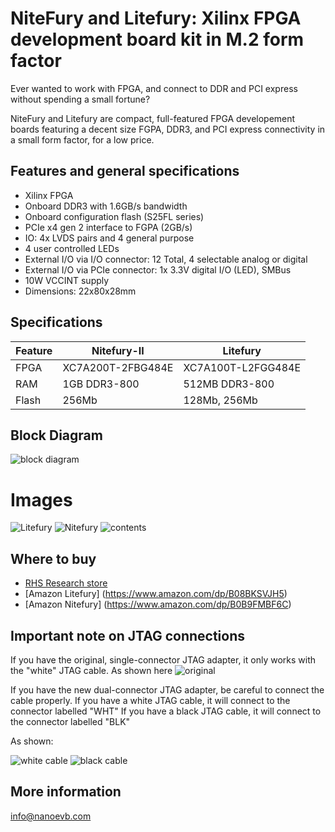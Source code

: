 # NiteFury and Litefury: Xilinx FPGA development board kit in M.2 form factor

Ever wanted to work with FPGA, and connect to DDR and PCI express without spending a small fortune?

NiteFury and Litefury are compact, full-featured FPGA developement boards featuring a decent size FGPA, DDR3, and PCI express connectivity in a small form factor, for a low price.

## Features and general specifications
- Xilinx FPGA
- Onboard DDR3 with 1.6GB/s bandwidth
- Onboard configuration flash (S25FL series)
- PCIe x4 gen 2 interface to FGPA (2GB/s)
- IO: 4x LVDS pairs and 4 general purpose
- 4 user controlled LEDs
- External I/O via I/O connector: 12 Total, 4 selectable analog or digital
- External I/O via PCIe connector: 1x 3.3V digital I/O (LED), SMBus
- 10W VCCINT supply
- Dimensions: 22x80x28mm

## Specifications
| Feature | Nitefury-II | Litefury |
| --- | --- | --- |
| FPGA | XC7A200T-2FBG484E | XC7A100T-L2FGG484E |
| RAM | 1GB DDR3-800 | 512MB DDR3-800 |
| Flash | 256Mb | 128Mb, 256Mb |

## Block Diagram
![block diagram](./images/BD-NF-LFII.PNG)

# Images
![Litefury](./images/lf-hero-cropped.PNG)
![Nitefury](./images/nf-hero-cropped.PNG)
![contents](./images/contents.PNG)

## Where to buy

- [RHS Research store](https://rhsresearch.com)
- [Amazon Litefury] (https://www.amazon.com/dp/B08BKSVJH5)
- [Amazon Nitefury] (https://www.amazon.com/dp/B0B9FMBF6C)

## Important note on JTAG connections

If you have the original, single-connector JTAG adapter, it only works with the "white" JTAG cable. As shown here
![original](./images/jtag-R1.jpg)

If you have the new dual-connector JTAG adapter, be careful to connect the cable properly. 
If you have a white JTAG cable, it will connect to the connector labelled "WHT"
If you have a black JTAG cable, it will connect to the connector labelled "BLK"

As shown:

![white cable](./images/jtag-R2-white.jpg)
![black cable](./images/jtag-R2-black.jpg)


## More information

info@nanoevb.com
